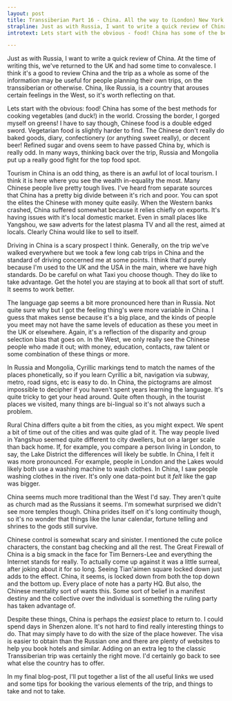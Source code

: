 ```yaml
---
layout: post 
title: Transsiberian Part 16 - China. All the way to (London) New York.
strapline: Just as with Russia, I want to write a quick review of China. 
introtext: Lets start with the obvious - food! China has some of the best methods for cooking vegetables (and duck!) in the world. Crossing the border, I gorged myself on greens! I have to say though, Chinese food is a double edged sword. Vegetarian food is slightly harder to find. The Chinese don't really do baked goods, diary, confectionery (or anything sweet really), or decent beer! Refined sugar and ovens seem to have passed China by, which is really odd. In many ways, thinking back over the trip, Russia and Mongolia put up a really good fight for the top food spot. 

---
```


Just as with Russia, I want to write a quick review of China. At the time of writing this, we've returned to the UK and had some time to convalesce. I think it's a good to review China and the trip as a whole as some of the information may be useful for people planning their own trips, on the transsiberian or otherwise. China, like Russia, is a country that arouses certain feelings in the West, so it's worth reflecting on that.

Lets start with the obvious: food! China has some of the best methods for cooking vegetables (and duck!) in the world. Crossing the border, I gorged myself on greens! I have to say though, Chinese food is a double edged sword. Vegetarian food is slightly harder to find. The Chinese don't really do baked goods, diary, confectionery (or anything sweet really), or decent beer! Refined sugar and ovens seem to have passed China by, which is really odd. In many ways, thinking back over the trip, Russia and Mongolia put up a really good fight for the top food spot. 

Tourism in China is an odd thing, as there is an awful lot of local tourism. I think it is here where you see the wealth in-equality the most. Many Chinese people live pretty tough lives. I've heard from separate sources that China has a pretty big divide between it's rich and poor. You can spot the elites the Chinese with money quite easily. When the Western banks crashed, China suffered somewhat because it relies chiefly on exports. It's having issues with it's local domestic market. Even in small places like Yangshou, we saw adverts for the latest plasma TV and all the rest, aimed at locals. Clearly China would like to sell to itself.

Driving in China is a scary prospect I think. Generally, on the trip we've walked everywhere but we took a few long cab trips in China and the standard of driving concerned me at some points. I think that'd purely because I'm used to the UK and the USA in the main, where we have high standards. Do be careful on what Taxi you choose though. They do like to take advantage. Get the hotel you are staying at to book all that sort of stuff. It seems to work better.

The language gap seems a bit more pronounced here than in Russia. Not quite sure why but I got the feeling thing's were more variable in China. I guess that makes sense because it's a big place, and the kinds of people you meet may not have the same levels of education as these you meet in the UK or elsewhere. Again, it's a reflection of the disparity and group selection bias that goes on. In the West, we only really see the Chinese people who made it out; with money, education, contacts, raw talent or some combination of these things or more.

In Russia and Mongolia, Cyrillic markings tend to match the names of the places phonetically, so if you learn Cyrillic a bit, navigation via subway, metro, road signs, etc is easy to do. In China, the pictograms are almost impossible to decipher if you haven't spent years learning the language. It's quite tricky to get your head around. Quite often though, in the tourist places we visited, many things are bi-lingual so it's not always such a problem.

Rural China differs quite a bit from the cities, as you might expect. We spent a bit of time out of the cities and was quite glad of it. The way people lived in Yangshuo seemed quite different to city dwellers, but on a larger scale than back home. If, for example, you compare a person living in London, to say, the Lake District the differences will likely be subtle. In China, I felt it was more pronounced. For example, people in London and the Lakes would likely both use a washing machine to wash clothes. In China, I saw people washing clothes in the river. It's only one data-point but it *felt* like the gap was bigger.

China seems much more traditional than the West I'd say. They aren't quite as church mad as the Russians it seems. I'm somewhat surprised we didn't see more temples though. China prides itself on it's long continuity though, so it's no wonder that things like the lunar calendar, fortune telling and shrines to the gods still survive. 

Chinese control is somewhat scary and sinister. I mentioned the cute police characters, the constant bag checking and all the rest. The Great Firewall of China is a big smack in the face for Tim Berners-Lee and everything the Internet stands for really. To actually come up against it was a little surreal, after joking about it for so long. Seeing Tian'aimen square locked down just adds to the effect. China, it seems, is locked down from both the top down and the bottom up. Every place of note has a party HQ. But also, the Chinese mentality sort of wants this. Some sort of belief in a manifest destiny and the collective over the individual is something the ruling party has taken advantage of.

Despite these things, China is perhaps the *easiest* place to return to. I could spend days in Shenzen alone. It's not hard to find really interesting things to do. That may simply have to do with the size of the place however. The visa is easier to obtain than the Russian one and there are plenty of websites to help you book hotels and similar. Adding on an extra leg to the classic Transsiberian trip was certainly the right move. I'd certainly go back to see what else the country has to offer.

In my final blog-post, I'll put together a list of the all useful links we used and some tips for booking the various elements of the trip, and things to take and not to take. 
